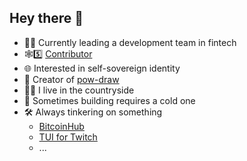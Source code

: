 ## Hey there 👋

- 👨‍💻 Currently leading a development team in fintech
- 🕸️5️⃣ [Contributor](https://github.com/TBD54566975/dwn-sdk-js)
- 🌐 Interested in self-sovereign identity
- 📖 Creator of [pow-draw](https://powdraw.nostronomy.com)
- 🧑‍🌾 I live in the countryside
- 🍺 Sometimes building requires a cold one
- 🛠️ Always tinkering on something
  - [BitcoinHub](https://github.com/flothjl/bitcoinhub)
  - [TUI for Twitch](https://github.com/flothjl/twitchtui)
  - ...
